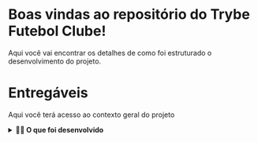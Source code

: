 # Boas vindas ao repositório do Trybe Futebol Clube!

Aqui você vai encontrar os detalhes de como foi estruturado o desenvolvimento do projeto.

# Entregáveis

Aqui você terá acesso ao contexto geral do projeto

<details>
<summary><strong>👨‍💻 O que foi desenvolvido</strong></summary><br />

  O `TFC` é um site informativo sobre partidas e classificações de futebol! ⚽️

  Foi desenvolvida uma API (utilizando o método `TDD`) com integração *- através do docker-compose -* consumindo um banco de dados.

  Nesse projeto, foi construído **um back-end dockerizado utilizando modelagem de dados através do Sequelize**.

</details>